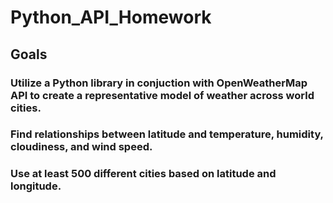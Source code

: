 # Python_API_Homework

## Goals
### Utilize a Python library in conjuction with OpenWeatherMap API to create a representative model of weather across world cities. 
### Find relationships between latitude and temperature, humidity, cloudiness, and wind speed. 
### Use at least 500 different cities based on latitude and longitude. 
